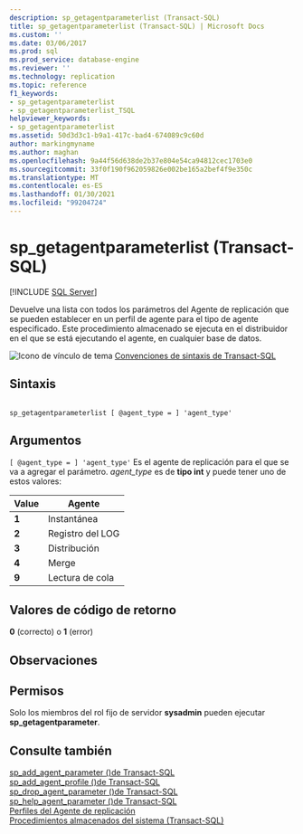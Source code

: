```yaml
---
description: sp_getagentparameterlist (Transact-SQL)
title: sp_getagentparameterlist (Transact-SQL) | Microsoft Docs
ms.custom: ''
ms.date: 03/06/2017
ms.prod: sql
ms.prod_service: database-engine
ms.reviewer: ''
ms.technology: replication
ms.topic: reference
f1_keywords:
- sp_getagentparameterlist
- sp_getagentparameterlist_TSQL
helpviewer_keywords:
- sp_getagentparameterlist
ms.assetid: 50d3d3c1-b9a1-417c-bad4-674089c9c60d
author: markingmyname
ms.author: maghan
ms.openlocfilehash: 9a44f56d638de2b37e804e54ca94812cec1703e0
ms.sourcegitcommit: 33f0f190f962059826e002be165a2bef4f9e350c
ms.translationtype: MT
ms.contentlocale: es-ES
ms.lasthandoff: 01/30/2021
ms.locfileid: "99204724"
---
```

# <a name="sp_getagentparameterlist-transact-sql"></a>sp_getagentparameterlist (Transact-SQL)
[!INCLUDE [SQL Server](../../includes/applies-to-version/sqlserver.md)]

  Devuelve una lista con todos los parámetros del Agente de replicación que se pueden establecer en un perfil de agente para el tipo de agente especificado. Este procedimiento almacenado se ejecuta en el distribuidor en el que se está ejecutando el agente, en cualquier base de datos.  
  
 ![Icono de vínculo de tema](../../database-engine/configure-windows/media/topic-link.gif "Icono de vínculo de tema") [Convenciones de sintaxis de Transact-SQL](../../t-sql/language-elements/transact-sql-syntax-conventions-transact-sql.md)  
  
## <a name="syntax"></a>Sintaxis  
  
```  
  
sp_getagentparameterlist [ @agent_type = ] 'agent_type'  
```  
  
## <a name="arguments"></a>Argumentos  
`[ @agent_type = ] 'agent_type'` Es el agente de replicación para el que se va a agregar el parámetro. *agent_type* es de **tipo int** y puede tener uno de estos valores:  
  
|Value|Agente|  
|-----------|-----------|  
|**1**|Instantánea|  
|**2**|Registro del LOG|  
|**3**|Distribución|  
|**4**|Merge|  
|**9**|Lectura de cola|  
  
## <a name="return-code-values"></a>Valores de código de retorno  
 **0** (correcto) o **1** (error)  
  
## <a name="remarks"></a>Observaciones  
  
## <a name="permissions"></a>Permisos  
 Solo los miembros del rol fijo de servidor **sysadmin** pueden ejecutar **sp_getagentparameter**.  
  
## <a name="see-also"></a>Consulte también  
 [sp_add_agent_parameter &#40;&#41;de Transact-SQL ](../../relational-databases/system-stored-procedures/sp-add-agent-parameter-transact-sql.md)   
 [sp_add_agent_profile &#40;&#41;de Transact-SQL ](../../relational-databases/system-stored-procedures/sp-add-agent-profile-transact-sql.md)   
 [sp_drop_agent_parameter &#40;&#41;de Transact-SQL ](../../relational-databases/system-stored-procedures/sp-drop-agent-parameter-transact-sql.md)   
 [sp_help_agent_parameter &#40;&#41;de Transact-SQL ](../../relational-databases/system-stored-procedures/sp-help-agent-parameter-transact-sql.md)   
 [Perfiles del Agente de replicación](../../relational-databases/replication/agents/replication-agent-profiles.md)   
 [Procedimientos almacenados del sistema &#40;Transact-SQL&#41;](../../relational-databases/system-stored-procedures/system-stored-procedures-transact-sql.md)  
  
  
